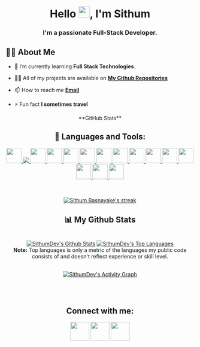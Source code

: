 

<h1 align="center">Hello <img src="https://raw.githubusercontent.com/MartinHeinz/MartinHeinz/master/wave.gif" width="30px">, I'm Sithum</h1>
<h3 align="center">I'm a passionate Full-Stack Developer.</h3>

## 🙋‍♂️ About Me

- 🌱 I’m currently learning **Full Stack Technologies.**

- 👨‍💻 All of my projects are available on **[My Github Repositories](https://github.com/SithumDev?tab=repositories)**

- 📫 How to reach me **[Email](mailto:sithum.dashantha@gmail.com)**

- ⚡ Fun fact **I sometimes travel**

<div align="center">
    **GitHub Stats**
<br />

<div align="center">

## 🚀 Languages and Tools:

<p align="center"> 
    <a href="[https://reactjs.org/](https://github.com/SithumDev?tab=repositories&q=&type=&language=typescript&sort=)" target="_blank"> <img src="https://img.icons8.com/color/48/000000/react-native.png" width="40px" height="40px" /> </a>
    <a href="[https://developer.mozilla.org/en-US/docs/Web/JavaScript](https://github.com/SithumDev?tab=repositories&q=&type=&language=javascript&sort=)" target="_blank"> <img src="https://img.icons8.com/color/48/000000/javascript.png"/> </a> 
    <a href="[https://www.w3.org/html/](https://github.com/SithumDev?tab=repositories&q=&type=&language=html&sort=)" target="_blank"> <img src="https://img.icons8.com/color/48/000000/html-5.png" width="40px" height="40px" /> </a> 
    <a href="[https://www.w3schools.com/css/](https://github.com/SithumDev?tab=repositories&q=&type=&language=css&sort=)" target="_blank"> <img src="https://img.icons8.com/color/48/000000/css3.png" width="40px" height="40px" /> </a> 
    <a href="[https://www.sass-lang.com](https://github.com/SithumDev?tab=repositories&q=&type=&language=scss&sort=)" target="_blank"> <img src="https://img.icons8.com/color/48/000000/sass.png" width="40px" height="40px" /> </a>  
    <a href="[https://www.python.org](https://github.com/SithumDev?tab=repositories&q=&type=&language=typescript&sort=)" target="_blank"> <img src="https://img.icons8.com/color/48/000000/typescript.png" width="40px" height="40px" /> </a>  
    <a href="[https://www.cprogramming.com/](https://github.com/SithumDev?tab=repositories&q=&type=&language=typescript&sort=)" target="_blank"> <img src="https://img.icons8.com/office/344/react.png" width="40px" height="40px" /> </a>
   <a href="[https://www.cprogramming.com/](https://github.com/SithumDev?tab=repositories&q=&type=&language=typescript&sort=)" target="_blank"> <img src="https://img.icons8.com/color/344/graphql.png" width="40px" height="40px" /> </a>
   <a href="[https://www.cprogramming.com/](https://github.com/SithumDev?tab=repositories&q=&type=&language=typescript&sort=)" target="_blank"> <img src="https://img.icons8.com/fluency/344/gatsbyjs.png" width="40px" height="40px" /> </a> 
   <a href="[https://www.cprogramming.com/](https://github.com/SithumDev?tab=repositories&q=&type=&language=typescript&sort=)" target="_blank"> <img src="https://img.icons8.com/officel/344/php-logo.png" width="40px" height="40px" /> </a> 
   <a href="[https://www.cprogramming.com/](https://github.com/SithumDev?tab=repositories&q=&type=&language=typescript&sort=)" target="_blank"> <img src="https://img.icons8.com/color/344/flutter.png" width="40px" height="40px" /> </a> 
    <a href="[https://www.cprogramming.com/](https://github.com/SithumDev?tab=repositories&q=&type=&language=typescript&sort=)" target="_blank"> <img src="https://img.icons8.com/bubbles/344/android-os.png" width="40px" height="40px" /> </a> 
   <a href="[https://www.cprogramming.com/](https://github.com/SithumDev?tab=repositories&q=&type=&language=typescript&sort=)" target="_blank"> <img src="https://img.icons8.com/color/344/mysql-logo.png" width="40px" height="40px" /> </a> 
   <a href="[https://www.cprogramming.com/](https://github.com/SithumDev?tab=repositories&q=&type=&language=typescript&sort=)" target="_blank"> <img src="https://img.icons8.com/color/344/mongodb.png" width="40px" height="40px" /> </a> 
   <a href="[https://www.cprogramming.com/](https://github.com/SithumDev?tab=repositories&q=&type=&language=typescript&sort=)" target="_blank"> <img src="https://img.icons8.com/color/344/figma--v1.png" width="40px" height="40px" /> </a> 
</p>
<br/>

<p align="center">
    <a href="https://github.com/sithumdev/github-readme-streak-stats">
        <img title="🔥 Get streak stats for your profile at git.io/streak-stats" alt="Sithum Basnayake's streak" src="https://github-readme-streak-stats.herokuapp.com/?user=sithumdev&theme=black-ice&hide_border=true&stroke=0000&background=060A0CD0"/>
    </a>
</p>

## 📊 My Github Stats

  <br/>
    <a href="https://github.com/SithumDev/github-readme-stats"><img alt="SithumDev's Github Stats" src="https://github-readme-stats.vercel.app/api?username=SithumDev&show_icons=true&count_private=true&theme=react&hide_border=true&bg_color=0D1117" /></a>
  <a href="https://github.com/SithumDev/github-readme-stats"><img alt="SithumDev's Top Languages" src="https://github-readme-stats.vercel.app/api/top-langs/?username=SithumDev&langs_count=8&count_private=true&layout=compact&theme=react&hide_border=true&bg_color=0D1117" /></a>
  <br/>
  <b>Note:</b> Top languages is only a metric of the languages my public code consists of and doesn't reflect experience or skill level.


<br/>
    

<br/>

<a href="https://github.com/SithumDev/github-readme-activity-graph"><img alt="SithumDev's Activity Graph" src="https://activity-graph.herokuapp.com/graph?username=SithumDev&bg_color=0D1117&color=5BCDEC&line=5BCDEC&point=FFFFFF&hide_border=true" /></a>

<br/>
<br/>

## Connect with me:
<p align="center">


<a href = "https://twitter.com/DasanthaSithum"><img src="https://img.icons8.com/fluent/48/000000/twitter.png" width="50px" height="50px" /></a>
<a href = "https://www.instagram.com/sithum_d_basnayake/"><img src="https://img.icons8.com/fluent/48/000000/instagram-new.png" width="50px" height="50px" /></a>
   <a href = "https://www.linkedin.com/in/sithum-basnayaka/"><img src="https://img.icons8.com/fluency/344/linkedin.png" width="50px" height="50px" /></a>

</p>
